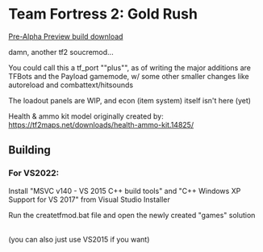 Team Fortress 2: Gold Rush
=====

[Pre-Alpha Preview build download](https://conneath.net/repo/goldrush-pre-alpha-preview.7z)

damn, another tf2 soucremod...

You could call this a tf_port ""plus"", as of writing the major additions are TFBots and the Payload gamemode, w/ some other smaller changes like autoreload and combattext/hitsounds

The loadout panels are WIP, and econ (item system) itself isn't here (yet)

Health & ammo kit model originally created by: https://tf2maps.net/downloads/health-ammo-kit.14825/

## Building

### For VS2022:

Install "MSVC v140 - VS 2015 C++ build tools" and "C++ Windows XP Support for VS 2017" from Visual Studio Installer

Run the createtfmod.bat file and open the newly created "games" solution

\
(you can also just use VS2015 if you want)

